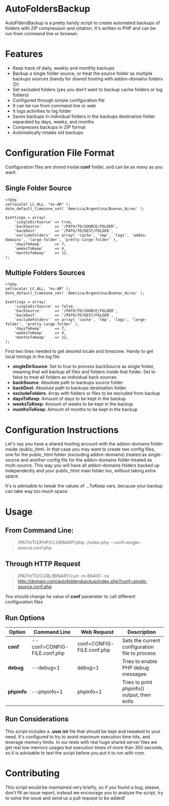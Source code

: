 
# AutoFoldersBackup

AutoFldersBackup is a pretty handy script to create automated backups of folders with ZIP compression and rotation. It's written in PHP and can be run from command line or browser.

# Features

- Keep track of daily, weekly and monthly backups
- Backup a single folder source, or treat the source folder as multiple backups sources (handy for shared hosting with addon-domains folders :wink:)
- Set excluded folders (yes you don't want to backup cache folders or log folders)
- Configured through simple configuration file
- It can be run from command line or web
- It logs activities to log folder
- Saves backups in individual folders in the backups destination folder separated by days, weeks, and months
- Compresses backups in ZIP format
- Automatically rotates old backups

# Configuration File Format
Configuration files are stored inside **conf** folder, and can be as many as you want.

## Single Folder Source

    <?php
    setlocale( LC_ALL, "es-AR" );
    date_default_timezone_set( 'America/Argentina/Buenos_Aires' );
    
    $settings = array(
        'singleDirSource' => true,
        'backSource'      => '/PATH/TO/SOURCE/FOLDER',
        'backDest'        => '/PATH/TO/DEST/FOLDER',
        'excludeFolders'  => array( 'cache', 'tmp', 'logs', 'addon-domains', 'large-folder', 'pretty-large-folder' ),
        'daysToKeep'      => 7,
        'weeksToKeep'     => 4,
        'monthsToKeep'    => 12,
    );
    
## Multiple Folders Sources

    <?php
    setlocale( LC_ALL, "es-AR" );
    date_default_timezone_set( 'America/Argentina/Buenos_Aires' );
    
    $settings = array(
        'singleDirSource' => false,
        'backSource'      => '/PATH/TO/SOURCE/FOLDER',
        'backDest'        => '/PATH/TO/DEST/FOLDER',
        'excludeFolders'  => array( 'cache', 'tmp', 'logs', 'large-folder', 'pretty-large-folder' ),
        'daysToKeep'      => 7,
        'weeksToKeep'     => 4,
        'monthsToKeep'    => 12,
    );
    
First two lines needed to get desired locale and timezone. Handy to get local timings in the log file.

- **singleDirSource**: Set to true to process backSource as single folder, meaning that will backup all files and folders inside that folder. Set to false to treat all folders as individual back sources
- **backSource**: Absolute path to backups source folder
- **backDest**: Absolute path to backups destination folder
- **excludeFolders**: Array with folders or files to be excluded from backup
- **daysToKeep**: Amount of days to be kept in the backup
- **weeksToKeep**: Amount of weeks to be kept in the backup
- **monthsToKeep**: Amount of months to be kept in the backup

# Configuration Instructions
Let's say you have a shared hosting account with the addon-domains folder inside /public_html. In that case you may want to create two config files, one for the public_html folder (excluding addon-domains) treated as single-source and another config file for the addon-domains folder treated as multi-source. This way you will have all addon-domains folders backed up independently and your public_html main folder too, without taking extra space.

It's is advisable to tweak the values of ...ToKeep vars, because your backup can take way too much space.

# Usage 
## From Command Line:

> /PATH/TO/PHP/CLI/BINARY/php ./index.php --conf=single-source.conf.php

## Through HTTP Request
> /PATH/TO/CURL/BINARY/curl -m 86400 -vs http://domain.com/autofoldersbackup/index.php?conf=single-source.conf.php

You should change he value of **conf** parameter to call different configuration files

## Run Options
|Option|Command Line|Web Request|Description|
|--|--|--|--|
|**conf**|--conf=CONFIG-FILE.conf.php|conf=CONFIG-FILE.conf.php|Sets the current configuration file to process|
|**debug**|--debug=1|debug=1|Tries to enable PHP debug messages|
|**phpinfo**|--phpinfo=1|phpinfo=1|Tries to print phpinfo() output, then exits|

## Run Considerations
This script includes a **.user.ini** file that should be kept and tweaked to your need. It's configured to try to avoid maximum execution time hits, and leverage memory limits. In our tests with real huge shared server files we get real low memory usages but execution times of more than 300 seconds, so it is advisable to test the script before you put it to run with cron.

# Contributing
This script would be maintained very briefly, so if you found a bug, please, don't fill an issue report, instead we encourage you to analyze the script, try to solve the issue and send us a pull request to be added!

